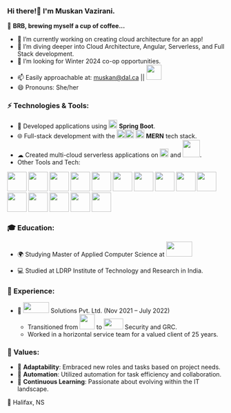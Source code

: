 ### Hi there!👋 I'm Muskan Vazirani.
🍵 **BRB, brewing myself a cup of coffee...** 


- 🔭 I’m currently working on creating cloud architecture for an app!
- 🌱 I’m diving deeper into Cloud Architecture, Angular, Serverless, and Full Stack development.
- 🤔 I’m looking for Winter 2024 co-op opportunities.
- 📫 Easily approachable at: [muskan@dal.ca](mailto:muskan@dal.ca) || <a href="https://www.linkedin.com/in/muskan-vazirani/"><img height="35" width="35" src="https://user-images.githubusercontent.com/54678035/218378109-021c4e4c-cea6-49bd-9c2b-8bbb7b94f7cd.png"/></a>
- 😄 Pronouns: She/her

### ⚡ Technologies & Tools:

- 🔧 Developed applications using <img src="https://user-images.githubusercontent.com/54678035/219257518-7ccbf6af-403d-434b-be7a-5baa8e61d16d.svg" width="20"/> **Spring Boot**.
- 🌐 Full-stack development with the <img src="https://user-images.githubusercontent.com/54678035/219395636-a94a18b2-3dcf-41ea-8516-5f44b1a524eb.svg" width="20"/><img src="https://user-images.githubusercontent.com/54678035/219257515-f7115cc7-d2f6-4f37-8471-72f4bb4a6574.svg" width="20"/> <img src="https://user-images.githubusercontent.com/54678035/219395885-fd86087d-e9bc-451a-bc8d-fa64d3ad64a9.svg" width="20"/> **MERN** tech stack.
- ☁ Created multi-cloud serverless applications on <img src="https://upload.wikimedia.org/wikipedia/commons/9/93/Amazon_Web_Services_Logo.svg" width="20"/> and  <img src="https://www.vectorlogo.zone/logos/google_cloud/google_cloud-ar21.svg" width="40"/>.
- Other Tools and Tech:

<img src = "https://github.com/muskanvazirani/muskanvazirani/assets/38426217/41b77929-eb4d-41ad-a9a7-d2f29254143b" width = "45" height ="45"/>
<img src = "https://github.com/muskanvazirani/muskanvazirani/assets/38426217/f6b8f6b6-9cb3-4c88-8222-cd164814e74e" width = "45" height ="45"/>
<img src = "https://github.com/muskanvazirani/muskanvazirani/assets/38426217/e04b07c1-f38d-4ce9-aa3e-184d65e1402a" width = "45" height ="45"/>
<img src = "https://github.com/muskanvazirani/muskanvazirani/assets/38426217/47875564-be5f-4f4f-ad19-343e8fe812d6" width = "45" height ="45"/>
<img src = "https://github.com/muskanvazirani/muskanvazirani/assets/38426217/473db968-c5af-4407-b632-2f033aee22de" width = "45" height ="45"/>
<img src = "https://github.com/muskanvazirani/muskanvazirani/assets/38426217/ea40ea70-cfb0-4934-97ed-7f7cc17ddf77" width = "45" height ="45"/>
<img src = "https://github.com/muskanvazirani/muskanvazirani/assets/38426217/061c01fb-2c09-4886-8ea3-1322aa88d234" width = "45" height ="45"/>
<img src = "https://github.com/muskanvazirani/muskanvazirani/assets/38426217/f9590515-1f2f-4470-9373-573d8ed8b17a" width = "45" height ="45"/>
<img src = "https://github.com/muskanvazirani/muskanvazirani/assets/38426217/d40bd3b7-f269-4e0f-bede-fa18d6b8f600" width = "45" height ="45"/>
<img src = "https://github.com/muskanvazirani/muskanvazirani/assets/38426217/8ce5cd87-82fa-491d-8b97-7913c02ca342" width = "45" height ="45"/>
<img src = "https://github.com/muskanvazirani/muskanvazirani/assets/38426217/a6469160-8c1e-4690-a64f-6fdeed1f35cd" width = "45" height ="45"/>
<img src = "https://github.com/muskanvazirani/muskanvazirani/assets/38426217/485593a5-4feb-41fb-b38e-e4284a5eb2bf" width = "45" height ="45"/>
<img src = "https://github.com/muskanvazirani/muskanvazirani/assets/38426217/6d28a988-5535-4fb1-9f62-f0f782b4450b" width = "45" height ="45"/>
<img src = "https://github.com/muskanvazirani/muskanvazirani/assets/38426217/3972db63-312a-45eb-a0d1-2a85cb27f5ab" width = "45" height ="45"/>
<img src = "https://github.com/muskanvazirani/muskanvazirani/assets/38426217/0ee28b7d-0c06-4194-8e57-48874e746175" width = "45" height ="45"/>

### 🎓 Education:

- 🌍 Studying Master of Applied Computer Science at <img src="https://github.com/muskanvazirani/muskanvazirani/assets/38426217/245c8019-74b9-47b1-b759-560a595083f7" width="60" height="35"/>

- 💻 Studied at LDRP Institute of Technology and Research in India.

### 💼 Experience:

- 🏢 <img src="https://github.com/muskanvazirani/muskanvazirani/assets/38426217/85e070a4-47c6-4fef-82cd-a4fb98bae813" width="60" height="25"/> Solutions Pvt. Ltd. (Nov 2021 – July 2022) 
  - Transitioned from <img src="https://upload.wikimedia.org/wikipedia/fr/2/2e/Java_Logo.svg" width="35" height="35"/> to <img src="https://upload.wikimedia.org/wikipedia/commons/5/59/SAP_2011_logo.svg" width="45" height="25"/> Security and GRC.
  - Worked in a horizontal service team for a valued client of 25 years.

### 📌 Values:

- 🔄 **Adaptability**: Embraced new roles and tasks based on project needs.
- 🤖 **Automation**: Utilized automation for task efficiency and collaboration.
- 🌟 **Continuous Learning**: Passionate about evolving within the IT landscape.

📍 Halifax, NS

